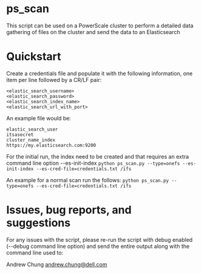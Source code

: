 # ps_scan

This script can be used on a PowerScale cluster to perform a detailed data gathering of files on the cluster and send the data to an Elasticsearch 

# Quickstart
Create a credentials file and populate it with the following information, one item per line followed by a CR/LF pair:

    <elastic_search_username>
    <elastic_search_password>
    <elastic_search_index_name>
    <elastic_search_url_with_port>

An example file would be:

    elastic_search_user
    itsasecret
    cluster_name_index
    https://my.elasticsearch.com:9200

For the initial run, the index need to be created and that requires an extra command line option --es-init-index
`python ps_scan.py --type=onefs --es-init-index --es-cred-file=credentials.txt /ifs`

An example for a normal scan run the follows:
`python ps_scan.py --type=onefs --es-cred-file=credentials.txt /ifs`

# Issues, bug reports, and suggestions

For any issues with the script, please re-run the script with debug enabled (--debug command line option) and send the entire output along with the command line used to:

Andrew Chung <andrew.chung@dell.com>


